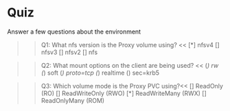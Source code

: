 # Quiz

Answer a few questions about the environment

>>Q1: What nfs version is the Proxy volume using? << 
[*] nfsv4
[] nfsv3
[] nfsv2
[] nfs

>>Q2: What mount options on the client are being used? << 
(*) rw
(*) soft
(*) proto=tcp
(*) realtime
() sec=krb5


>>Q3: Which volume mode is the Proxy PVC using?<<
[] ReadOnly (RO)
[] ReadWriteOnly (RWO)
[*] ReadWriteMany (RWX)
[] ReadOnlyMany (ROM)


